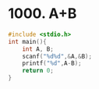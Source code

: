 # 1000. A+B
```c++
#include <stdio.h>
int main(){
    int A, B;
    scanf("%d%d",&A,&B);
    printf("%d",A-B);
    return 0;
}
```